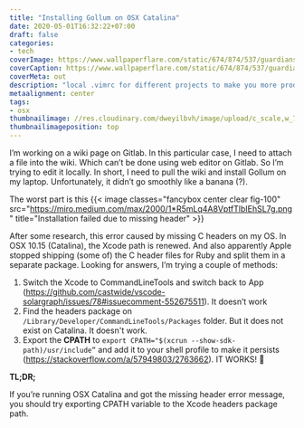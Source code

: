 ```yaml
---
title: "Installing Gollum on OSX Catalina"
date: 2020-05-01T16:32:22+07:00
draft: false
categories:
- tech
coverImage: https://www.wallpaperflare.com/static/674/874/537/guardians-of-middle-earth-gollum-the-lord-of-the-rings-smeagol-wallpaper.jpg
coverCaption: https://www.wallpaperflare.com/static/674/874/537/guardians-of-middle-earth-gollum-the-lord-of-the-rings-smeagol-wallpaper.jpg
coverMeta: out
description: "local .vimrc for different projects to make you more productive"
metaalignment: center
tags:
- osx
thumbnailimage: //res.cloudinary.com/dweyilbvh/image/upload/c_scale,w_750/v1499823190/vim8_owyvqx.png
thumbnailimageposition: top
---
```


I’m working on a wiki page on Gitlab. In this particular case, I need to attach a file into the wiki. Which can’t be done using web editor on Gitlab. So I’m trying to edit it locally. In short, I need to pull the wiki and install Gollum on my laptop. Unfortunately, it didn’t go smoothly like a banana (?).
<!--more-->

The worst part is this
{{< image classes="fancybox center clear fig-100" src="https://miro.medium.com/max/2000/1*R5mLq4A8VptfTlbIEhSL7g.png" title="Installation failed due to missing header" >}}

After some research, this error caused by missing C headers on my OS. In OSX 10.15 (Catalina), the Xcode path is renewed. And also apparently Apple stopped shipping (some of) the C header files for Ruby and split them in a separate package. Looking for answers, I’m trying a couple of methods:
1. Switch the Xcode to CommandLineTools and switch back to App (https://github.com/castwide/vscode-solargraph/issues/78#issuecomment-552675511). It doesn’t work
2. Find the headers package on `/Library/Developer/CommandLineTools/Packages` folder. But it does not exist on Catalina. It doesn't work.
3. Export the **CPATH** to `export CPATH="$(xcrun --show-sdk-path)/usr/include”` and add it to your shell profile to make it persists (https://stackoverflow.com/a/57949803/2763662). IT WORKS! 🎉

**TL;DR;**

If you’re running OSX Catalina and got the missing header error message, you should try exporting CPATH variable to the Xcode headers package path.

